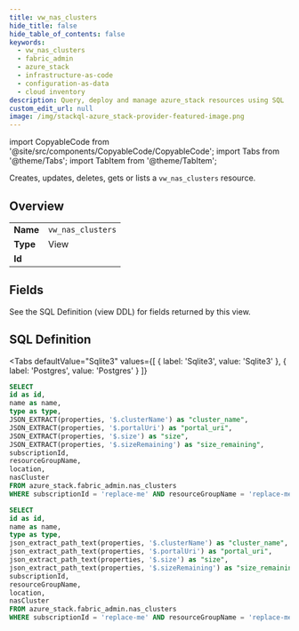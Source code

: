 ```yaml
--- 
title: vw_nas_clusters
hide_title: false
hide_table_of_contents: false
keywords:
  - vw_nas_clusters
  - fabric_admin
  - azure_stack
  - infrastructure-as-code
  - configuration-as-data
  - cloud inventory
description: Query, deploy and manage azure_stack resources using SQL
custom_edit_url: null
image: /img/stackql-azure_stack-provider-featured-image.png
---
```


import CopyableCode from '@site/src/components/CopyableCode/CopyableCode';
import Tabs from '@theme/Tabs';
import TabItem from '@theme/TabItem';

Creates, updates, deletes, gets or lists a <code>vw_nas_clusters</code> resource.

## Overview
<table><tbody>
<tr><td><b>Name</b></td><td><code>vw_nas_clusters</code></td></tr>
<tr><td><b>Type</b></td><td>View</td></tr>
<tr><td><b>Id</b></td><td><CopyableCode code="azure_stack.fabric_admin.vw_nas_clusters" /></td></tr>
</tbody></table>

## Fields

See the SQL Definition (view DDL) for fields returned by this view.

## SQL Definition

<Tabs
defaultValue="Sqlite3"
values={[
{ label: 'Sqlite3', value: 'Sqlite3' },
{ label: 'Postgres', value: 'Postgres' }
]}
>
<TabItem value="Sqlite3">

```sql
SELECT
id as id,
name as name,
type as type,
JSON_EXTRACT(properties, '$.clusterName') as "cluster_name",
JSON_EXTRACT(properties, '$.portalUri') as "portal_uri",
JSON_EXTRACT(properties, '$.size') as "size",
JSON_EXTRACT(properties, '$.sizeRemaining') as "size_remaining",
subscriptionId,
resourceGroupName,
location,
nasCluster
FROM azure_stack.fabric_admin.nas_clusters
WHERE subscriptionId = 'replace-me' AND resourceGroupName = 'replace-me' AND location = 'replace-me';
```

</TabItem>
<TabItem value="Postgres">

```sql
SELECT
id as id,
name as name,
type as type,
json_extract_path_text(properties, '$.clusterName') as "cluster_name",
json_extract_path_text(properties, '$.portalUri') as "portal_uri",
json_extract_path_text(properties, '$.size') as "size",
json_extract_path_text(properties, '$.sizeRemaining') as "size_remaining",
subscriptionId,
resourceGroupName,
location,
nasCluster
FROM azure_stack.fabric_admin.nas_clusters
WHERE subscriptionId = 'replace-me' AND resourceGroupName = 'replace-me' AND location = 'replace-me';
```

</TabItem>
</Tabs>
